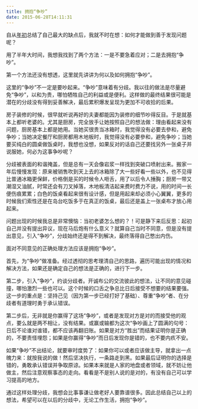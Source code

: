 ```yaml
---
title: 拥抱“争吵”
date: 2015-06-28T14:11:31
---
```



自从[年初](/posts/2014)总结了自己最大的缺点后，我就不时在想：如何才能做到善于发现问题呢？

用了半年大时间，我想我找到了两个方法：一是不要急着应对；二是去拥抱“争吵”。

<!--more-->

第一个方法还没有想透，这里就先讲讲为何以及如何拥抱“争吵”。

这里的“争吵”不一定是要吵起来。“争吵”意味着有分歧。我以往的做法是尽量避免“争吵”，以和为贵，哪怕牺牲自己的利益或是便利。这样做的最终结果很可能是潜在的分歧没有得到妥善解决，最后累积爆发呈现为更加不可收拾的后果。

房子装修的时候，很早就听说再好的夫妻都能因为装修的细节吵得反目。于是就基本上都听老婆的。尤其是厨房，完全放手让她按照自己的想法做：理由看起来没有问题，厨房基本上都是她用。当她买很贵当冰箱时，我觉得没有必要去參和，避免争吵；当她决定餐厅和厨房都用木地板时，我觉得没有必要參和，避免争吵；当她要买纯白的圆桌做饭桌时，我想也没想，如果反对的话自己还要找另外一张桌子并说服她，何必为这事争吵呢？

分歧被表面的和谐掩盖，但是总有一天会像岩浆一样找到突破口喷射出来。搬家一年后慢慢发现：原来被销售吹到天上去的冰箱除了大一些好看一些以外，也不见得比普通冰箱更保鲜，价格倒是买的时候令人咂舌，用了以后令人捶胸；厨房一带又潮湿又油腻，时常还会有刀叉掉落，木地板清洁起来费时费力不说，用的时间一长便伤痕累累；白色的饭桌看起来很有设计感，但是用起来却必须小心翼翼，更多的时候我们索性还是在岛台吃饭多于在真正的饭桌，最后还是盖上一张桌布才放心用起来。

问题出现的时候我总是非常懊恼：当初老婆怎么想的？！可是静下来后反思：起初自己并没有提出异议，现在马后炮有什么意义？就算自己当时不同意，但是没有提出意见，引入“争吵”，分歧始终还是得不到解决，最终落得自己憋出内伤。

面对不同意见的正确处理方法应该是拥抱“争吵”。

首先，为“争吵”做准备。经过透彻的思考理清自己的思路，遍历可能出现的情况和解决方法，如果还是确定自己的想法是正确的，进行下一步。

第二步，引入“争吵”，约谈分歧者。开诚布公的交流彼此的想法，让不同的意见碰撞，哪怕激烈一些也可以。这个时候的口舌之争总比日后接受不想要的结果要强。这一步的重点是：坚持己见（因为第一步已经打好了基础）、尊重“争吵”者、在分歧者有道理时勇于承认错误。

第二步后，无非就是你赢得了这场“争吵”，或者是发现对方是对的而接受他的观点，要么就是两不相让，没有结果。或赢或输都为这次“争吵画上了圆满的句号：日后不论谁对谁错，都不应该再翻旧账。如果是对方“胜出”而结果证明你是正确的，不要责怪埋怨；如果是你赢得“争吵”而日后发现你是错的，也不要内疚不安。

如果“争吵”不出结论，就要审时度势了：如果你可以或者应该做主导，就拿出一点魄力来：就按我说的做！然后坚决执行，一条路走到黑。如果最后证明你的选择是错的，勇敢承认错误并争取原谅。如果本来就是人家的地盘或者领域，就不妨让他做主，然后注意观察事态的走向。看看是不是别人说的是对的，有没有自己可以学习提高的地方。

通过这样处理分歧，我想会比事事谦让做老好人要靠谱很多。因此总结自己以上的想法，希望可以在以后的分歧中，无论工作生活，拥抱“争吵”。
